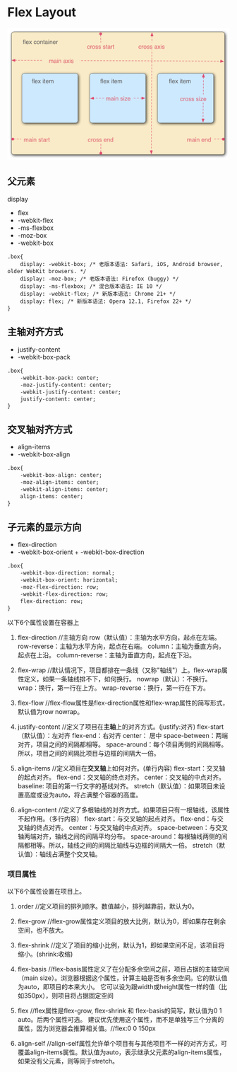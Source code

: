 # Flex Layout

![image](pic2.png)

## 父元素
display
* flex
* -webkit-flex
* -ms-flexbox
* -moz-box
* -webkit-box
```
.box{
    display: -webkit-box; /* 老版本语法: Safari, iOS, Android browser, older WebKit browsers. */
    display: -moz-box; /* 老版本语法: Firefox (buggy) */
    display: -ms-flexbox; /* 混合版本语法: IE 10 */
    display: -webkit-flex; /* 新版本语法: Chrome 21+ */
    display: flex; /* 新版本语法: Opera 12.1, Firefox 22+ */
}
```

## 主轴对齐方式
* justify-content
* -webkit-box-pack
```
.box{
    -webkit-box-pack: center;
    -moz-justify-content: center;
    -webkit-justify-content: center;
    justify-content: center;
}
```

## 交叉轴对齐方式
* align-items
* -webkit-box-align
```
.box{
    -webkit-box-align: center;
    -moz-align-items: center;
    -webkit-align-items: center;
    align-items: center;
}
```

## 子元素的显示方向
* flex-direction
*  -webkit-box-orient + -webkit-box-direction
```
.box{
    -webkit-box-direction: normal;
    -webkit-box-orient: horizontal;
    -moz-flex-direction: row;
    -webkit-flex-direction: row;
    flex-direction: row;
}
```

以下6个属性设置在容器上

1. flex-direction  //主轴方向
       row（默认值）：主轴为水平方向，起点在左端。
       row-reverse：主轴为水平方向，起点在右端。
       column：主轴为垂直方向，起点在上沿。
       column-reverse：主轴为垂直方向，起点在下沿。
2. flex-wrap    //默认情况下，项目都排在一条线（又称"轴线"）上。flex-wrap属性定义，如果一条轴线排不下，如何换行。
       nowrap（默认）：不换行。
       wrap：换行，第一行在上方。
       wrap-reverse：换行，第一行在下方。
3. flex-flow    //flex-flow属性是flex-direction属性和flex-wrap属性的简写形式，默认值为row nowrap。

4. justify-content  //定义了项目在**主轴**上的对齐方式。(justify:对齐)
        flex-start（默认值）：左对齐
        flex-end：右对齐
        center： 居中
        space-between：两端对齐，项目之间的间隔都相等。
        space-around：每个项目两侧的间隔相等。所以，项目之间的间隔比项目与边框的间隔大一倍。

5. align-items  //定义项目在**交叉轴**上如何对齐。(单行内容)
        flex-start：交叉轴的起点对齐。
        flex-end：交叉轴的终点对齐。
        center：交叉轴的中点对齐。
        baseline: 项目的第一行文字的基线对齐。
        stretch（默认值）：如果项目未设置高度或设为auto，将占满整个容器的高度。
6. align-content    //定义了多根轴线的对齐方式。如果项目只有一根轴线，该属性不起作用。（多行内容）
        flex-start：与交叉轴的起点对齐。
        flex-end：与交叉轴的终点对齐。
        center：与交叉轴的中点对齐。
        space-between：与交叉轴两端对齐，轴线之间的间隔平均分布。
        space-around：每根轴线两侧的间隔都相等。所以，轴线之间的间隔比轴线与边框的间隔大一倍。
        stretch（默认值）：轴线占满整个交叉轴。

### 项目属性
以下6个属性设置在项目上。
1. order    //定义项目的排列顺序。数值越小，排列越靠前，默认为0。

2. flex-grow    //flex-grow属性定义项目的放大比例，默认为0，即如果存在剩余空间，也不放大。

3. flex-shrink  //定义了项目的缩小比例，默认为1，即如果空间不足，该项目将缩小。(shrink:收缩)

4. flex-basis   //flex-basis属性定义了在分配多余空间之前，项目占据的主轴空间（main size）。浏览器根据这个属性，计算主轴是否有多余空间。它的默认值为auto，即项目的本来大小。
        它可以设为跟width或height属性一样的值（比如350px），则项目将占据固定空间
5. flex //flex属性是flex-grow, flex-shrink 和 flex-basis的简写，默认值为0 1 auto。后两个属性可选。
        建议优先使用这个属性，而不是单独写三个分离的属性，因为浏览器会推算相关值。//flex:0 0 150px
6. align-self   //align-self属性允许单个项目有与其他项目不一样的对齐方式，可覆盖align-items属性。默认值为auto，表示继承父元素的align-items属性，如果没有父元素，则等同于stretch。

